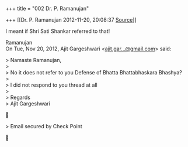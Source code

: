 +++
title = "002 Dr. P. Ramanujan"

+++
[[Dr. P. Ramanujan	2012-11-20, 20:08:37 [Source](https://groups.google.com/g/bvparishat/c/KtkhmSHZZa4)]]



I meant if Shri Sati Shankar referred to that!  

  
Ramanujan  
On Tue, Nov 20, 2012, Ajit Gargeshwari \<[ajit.gar...@gmail.com]()\> said:  
  

\> Namaste Ramanujan,  
\>  
\> No it does not refer to you Defense of Bhatta Bhattabhaskara Bhashya?  
\>  
\> I did not respond to you thread at all  
\>  
\> Regards  
\> Ajit Gargeshwari  



\> Email secured by Check Point  




